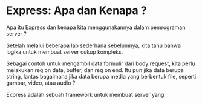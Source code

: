 # Express: Apa dan Kenapa ?

Apa itu Express dan kenapa kita menggunakannya dalam pemrograman server ?

Setelah melalui beberapa lab sederhana sebelumnya, kita tahu bahwa logika untuk membuat server cukup kompleks.

Sebagai contoh untuk mengambil data formulir dari body request, kita perlu melakukan req on data, buffer, dan req on end. Itu pun jika data berupa string, lantas bagaimana jika data berupa media yang berbentuk file, seperti gambar, video, atau audio ?

Express adalah sebuah framework untuk membuat server yang